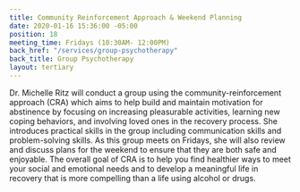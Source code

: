 ```yaml
---
title: Community Reinforcement Approach & Weekend Planning
date: 2020-01-16 15:36:00 -05:00
position: 18
meeting_time: Fridays (10:30AM- 12:00PM)
back_href: "/services/group-psychotherapy"
back_title: Group Psychotherapy
layout: tertiary
---
```


Dr. Michelle Ritz will conduct a group using the community-reinforcement approach (CRA) which aims to help build and maintain motivation for abstinence by focusing on increasing pleasurable activities, learning new coping behaviors, and involving loved ones in the recovery process. She introduces practical skills in the group including communication skills and problem-solving skills. As this group meets on Fridays, she will also review and discuss plans for the weekend to ensure that they are both safe and enjoyable. The overall goal of CRA is to help you find healthier ways to meet your social and emotional needs and to develop a meaningful life in recovery that is more compelling than a life using alcohol or drugs.
